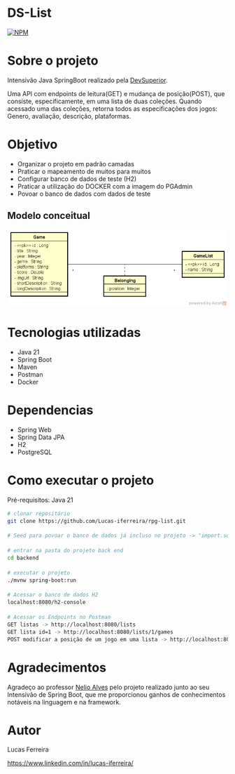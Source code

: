 # DS-List
[![NPM](https://img.shields.io/npm/l/react)](https://github.com/Lucas-iferreira/rpg-list/blob/main/LICENSE) 

# Sobre o projeto
Intensivão Java SpringBoot realizado pela [DevSuperior](https://devsuperior.com.br).

Uma API com endpoints de leitura(GET) e mudança de posição(POST), que consiste, especificamente, em uma lista de duas coleções.
Quando acessado uma das coleções, retorna todos as especificações dos jogos: Genero, avaliação, descrição, plataformas.

# Objetivo

- Organizar o projeto em padrão camadas
- Praticar o mapeamento de muitos para muitos
- Configurar banco de dados de teste (H2)
- Praticar a utilização do DOCKER com a imagem do PGAdmin  
- Povoar o banco de dados com dados de teste

## Modelo conceitual
![Modelo Conceitual](assets/modelo-conceitual.jpeg)

# Tecnologias utilizadas
- Java 21
- Spring Boot
- Maven
- Postman
- Docker

# Dependencias 
- Spring Web
- Spring Data JPA
- H2
- PostgreSQL

# Como executar o projeto

Pré-requisitos: Java 21

```bash
# clonar repositório
git clone https://github.com/Lucas-iferreira/rpg-list.git

# Seed para povoar o banco de dados já incluso no projeto -> "import.sql"

# entrar na pasta do projeto back end
cd backend

# executar o projeto
./mvnw spring-boot:run

# Acessar o banco de dados H2
localhost:8080/h2-console

# Acessar os Endpoints no Postman
GET listas -> http://localhost:8080/lists
GET lista id=1 -> http://localhost:8080/lists/1/games
POST modificar a posição de um jogo em uma lista -> http://localhost:8080/lists/2/replacement
```

# Agradecimentos
Agradeço ao professor [Nelio Alves](https://www.linkedin.com/in/nelio-alves/) pelo projeto realizado junto ao seu Intensivão de Spring Boot, que me proporcionou ganhos 
de conhecimentos notáveis na linguagem e na framework.

# Autor

Lucas Ferreira

https://www.linkedin.com/in/lucas-iferreira/

